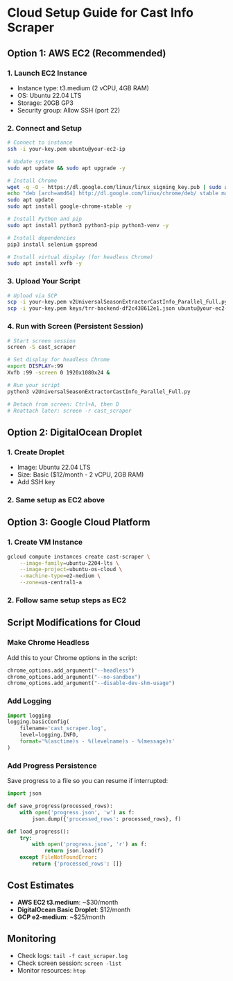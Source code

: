 # Cloud Setup Guide for Cast Info Scraper

## Option 1: AWS EC2 (Recommended)

### 1. Launch EC2 Instance
- Instance type: t3.medium (2 vCPU, 4GB RAM)
- OS: Ubuntu 22.04 LTS
- Storage: 20GB GP3
- Security group: Allow SSH (port 22)

### 2. Connect and Setup
```bash
# Connect to instance
ssh -i your-key.pem ubuntu@your-ec2-ip

# Update system
sudo apt update && sudo apt upgrade -y

# Install Chrome
wget -q -O - https://dl.google.com/linux/linux_signing_key.pub | sudo apt-key add -
echo "deb [arch=amd64] http://dl.google.com/linux/chrome/deb/ stable main" | sudo tee /etc/apt/sources.list.d/google-chrome.list
sudo apt update
sudo apt install google-chrome-stable -y

# Install Python and pip
sudo apt install python3 python3-pip python3-venv -y

# Install dependencies
pip3 install selenium gspread

# Install virtual display (for headless Chrome)
sudo apt install xvfb -y
```

### 3. Upload Your Script
```bash
# Upload via SCP
scp -i your-key.pem v2UniversalSeasonExtractorCastInfo_Parallel_Full.py ubuntu@your-ec2-ip:~/
scp -i your-key.pem keys/trr-backend-df2c438612e1.json ubuntu@your-ec2-ip:~/keys/
```

### 4. Run with Screen (Persistent Session)
```bash
# Start screen session
screen -S cast_scraper

# Set display for headless Chrome
export DISPLAY=:99
Xvfb :99 -screen 0 1920x1080x24 &

# Run your script
python3 v2UniversalSeasonExtractorCastInfo_Parallel_Full.py

# Detach from screen: Ctrl+A, then D
# Reattach later: screen -r cast_scraper
```

## Option 2: DigitalOcean Droplet

### 1. Create Droplet
- Image: Ubuntu 22.04 LTS
- Size: Basic ($12/month - 2 vCPU, 2GB RAM)
- Add SSH key

### 2. Same setup as EC2 above

## Option 3: Google Cloud Platform

### 1. Create VM Instance
```bash
gcloud compute instances create cast-scraper \
    --image-family=ubuntu-2204-lts \
    --image-project=ubuntu-os-cloud \
    --machine-type=e2-medium \
    --zone=us-central1-a
```

### 2. Follow same setup steps as EC2

## Script Modifications for Cloud

### Make Chrome Headless
Add this to your Chrome options in the script:
```python
chrome_options.add_argument("--headless")
chrome_options.add_argument("--no-sandbox")
chrome_options.add_argument("--disable-dev-shm-usage")
```

### Add Logging
```python
import logging
logging.basicConfig(
    filename='cast_scraper.log',
    level=logging.INFO,
    format='%(asctime)s - %(levelname)s - %(message)s'
)
```

### Add Progress Persistence
Save progress to a file so you can resume if interrupted:
```python
import json

def save_progress(processed_rows):
    with open('progress.json', 'w') as f:
        json.dump({'processed_rows': processed_rows}, f)

def load_progress():
    try:
        with open('progress.json', 'r') as f:
            return json.load(f)
    except FileNotFoundError:
        return {'processed_rows': []}
```

## Cost Estimates
- **AWS EC2 t3.medium**: ~$30/month
- **DigitalOcean Basic Droplet**: $12/month
- **GCP e2-medium**: ~$25/month

## Monitoring
- Check logs: `tail -f cast_scraper.log`
- Check screen session: `screen -list`
- Monitor resources: `htop`
